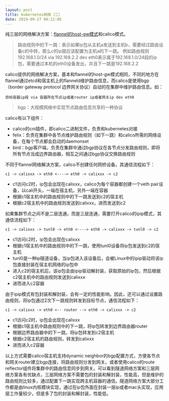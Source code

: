 ```yaml
---
layout: post
title: kubernetes网络（二）
date: 2019-09-27 00:12:05
---
```


纯三层的网络解决方案：[flannel的host-gw模式](http://reborncodinglife.com/2019/09/20/docker-network-3/)和calico模式。

> 路由规则中的下一跳：表示如果ip包从主机a发送到主机b，需要经过路由设备c的中转，那么c的ip就应该配置为主机a的下一跳。
> 例如路由规则192.168.1.0/24 via 192.168.2.2 dev eth0表示属于192.168.1.0/24段的ip包，需要通过本机的eth0设备发出，并且下一跳是192.168.2.2

calico提供的网络解决方案，基本和flannel的host-gw模式相同，不同的地方在flannel通过etcd和宿主机上的flanneld维护路由信息，而calico是使用bgp（border gateway protocol 边界网关协议）自动的在集群中维护路由信息。如：

```
目标容器ip段 via 容器所在节点ip或者router ip或者网关ip dev eth0
```

> bgp：大规模网络中实现节点路由信息共享的一种协议

calico有以下组件：

- calico的cni插件，即calico二进制文件，负责和kubernetes对接
- felix：负责在集群中各节点维护路由规则（如下一跳）和calico所需的网络设备，在每个节点都会启动的daemonset
- bird：bgp客户端，负责在集群中通过bgp协议在各节点分发路由规则，即将所有节点当成边界路由器，相互之间通过bgp协议交换路由规则

不同于flannel网络解决方案，calico不创建任何网桥设备。其通信流程如下：

```
c1 -> calixxx -> eth0 <----> eth0 -> calixxx -> c2
```

- c1访问c2时，ip包会出现在calixxx，calico为每个容器都创建一个veth pair设备，以cali开头，一端在宿主机，另外一端在容器
- 根据c1宿主机中的路由规则中的下一跳发送到c2的宿主机
- 根据c2宿主机中的路由规则发送到calixxx，进而发送到c2

如果集群节点之间不是二层连通，而是三层连通，需要打开calico的ipip模式，其通信流程如下：

```
c1 -> calixxx -> tunl0 -> eth0 <----> eth0 -> calixxx -> tunl0 -> c2
```

- c1访问c2时，ip包会出现在calixxx
- 根据c1宿主机中的路由规则中的下一跳，使用tunl0设备将ip包发送到c2的宿主机
- tunl0是一种ip隧道设备，当ip包进入该设备后，会被Linux中的ipip驱动将该ip包直接封装在宿主机网络的ip包中
- 进入c2的宿主机后，该ip包会由ipip驱动解封装，获取原始的ip包，然后根据c2宿主机中的路由规则发送到calixxx
- 进而进入c2容器

由于ipip模式有包封装和解封装，会有一定的性能影响。因此，还可以通过设置路由规则，将ip包通过2次下一跳规则转发到目标节点，通信流程如下：


```
c1 -> calixxx -> eth0 <-- router --> eth0 -> calixxx -> c2
```

- c1访问c2时，ip包会出现在calixxx
- 根据c1宿主机中路由规则中的下一跳，将ip包转发到边界路由器router
- 根据边界路由器中的下一跳，将ip包转发到c2宿主机
- 根据c2宿主机的路由规则，转发到calixxx
- 进而进入c2容器

以上方式需要calico宿主机支持dynamic neighbor的bgp配置方式，方便各节点和网关router建立bgp连接，将路由规则分发到网关。或者使用calico的route reflector组件将集群中的路由信息同步到网关。可以看到隧道网络方案和三层网络方案各有优缺点，三层网络方案不需要包的封装和解封装，性能高，但是维护的路由规则比较多，通过配置下一跳实现跨主机容器的通信。隧道网络方案大部分工作都是由linux内核模块实现，通过在ip包外面在封装一层ip或者mac头实现，应用层工作量较少，但是多了包的封装和解封装，性能低。


